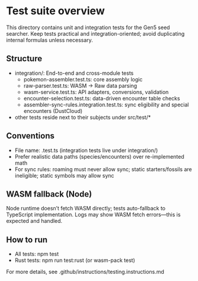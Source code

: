 # Test suite overview

This directory contains unit and integration tests for the Gen5 seed searcher. Keep tests practical and integration-oriented; avoid duplicating internal formulas unless necessary.

## Structure
- integration/: End-to-end and cross-module tests
  - pokemon-assembler.test.ts: core assembly logic
  - raw-parser.test.ts: WASM → Raw data parsing
  - wasm-service.test.ts: API adapters, conversions, validation
  - encounter-selection.test.ts: data-driven encounter table checks
  - assembler-sync-rules.integration.test.ts: sync eligibility and special encounters (DustCloud)
- other tests reside next to their subjects under src/test/*

## Conventions
- File name: <feature>.test.ts (integration tests live under integration/)
- Prefer realistic data paths (species/encounters) over re-implemented math
- For sync rules: roaming must never allow sync; static starters/fossils are ineligible; static symbols may allow sync

## WASM fallback (Node)
Node runtime doesn’t fetch WASM directly; tests auto-fallback to TypeScript implementation. Logs may show WASM fetch errors—this is expected and handled.

## How to run
- All tests: npm test
- Rust tests: npm run test:rust (or wasm-pack test)

For more details, see .github/instructions/testing.instructions.md
